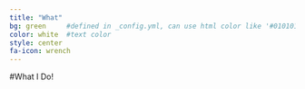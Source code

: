 ```yaml
---
title: "What"
bg: green     #defined in _config.yml, can use html color like '#010101'
color: white  #text color
style: center
fa-icon: wrench
---
```


#What I Do!
